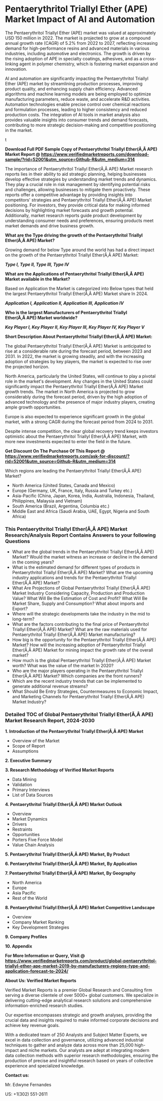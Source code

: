 <meta name="title" content="Global Pentaerythritol Triallyl Ether (APE) Market Impact of AI and Automation"><meta name="description" content="The Pentaerythritol Triallyl Ether (APE) market was valued at approximately USD 150 million in 2022. The market is projected to grow at a compound annual growth rate ("><meta name="title" content="Pentaerythritol Triallyl Ether (APE) Market Size, Share, Scope, Trends, Growth, Opportunities, Analysis, Forecast"><h1>Pentaerythritol Triallyl Ether (APE) Market Impact of AI and Automation</h1><p>The Pentaerythritol Triallyl Ether (APE) market was valued at approximately USD 150 million in 2022. The market is projected to grow at a compound annual growth rate (CAGR) of 5.2% from 2022 to 2027, reflecting increasing demand for high-performance resins and advanced materials in various industries, including automotive and electronics. The growth is driven by the rising adoption of APE in specialty coatings, adhesives, and as a cross-linking agent in polymer chemistry, which is fostering market expansion and innovation.</p><p>AI and automation are significantly impacting the Pentaerythritol Triallyl Ether (APE) market by streamlining production processes, improving product quality, and enhancing supply chain efficiency. Advanced algorithms and machine learning models are being employed to optimize manufacturing parameters, reduce waste, and accelerate R&D activities. Automation technologies enable precise control over chemical reactions and formulation processes, leading to higher consistency and reduced production costs. The integration of AI tools in market analysis also provides valuable insights into consumer trends and demand forecasts, contributing to more strategic decision-making and competitive positioning in the market.</p>t</p><p id="" class=""><strong>Download Full PDF Sample Copy of Pentaerythritol Triallyl Ether(Ã‚Â APE) Market Report @ <a href="https://www.verifiedmarketreports.com/download-sample/?rid=52001&utm_source=Github-R&utm_medium=314" target="_blank">https://www.verifiedmarketreports.com/download-sample/?rid=52001&utm_source=Github-R&utm_medium=314</a></strong></p><p>The importance of&nbsp;Pentaerythritol Triallyl Ether(Ã‚Â APE) Market research reports lies in their ability to aid strategic planning, helping businesses develop effective strategies by understanding market trends and dynamics. They play a crucial role in risk management by identifying potential risks and challenges, allowing businesses to mitigate them proactively. These reports offer a competitive advantage by providing insights into competitors' strategies and Pentaerythritol Triallyl Ether(Ã‚Â APE) Market positioning. For investors, they provide critical data for making informed decisions by highlighting market forecasts and growth potential. Additionally, market research reports guide product development by understanding consumer needs and preferences, ensuring products meet market demands and drive business growth.</p><p><strong>What are the&nbsp;Type driving the growth of the Pentaerythritol Triallyl Ether(Ã‚Â APE) Market?</strong></p><p id="" class="">Growing demand for below Type around the world has had a direct impact on the growth of the Pentaerythritol Triallyl Ether(Ã‚Â APE) Market:</p><em><strong>Type I, Type II, Type III, Type IV</strong></em></p><strong>What are the&nbsp;Applications&nbsp;of Pentaerythritol Triallyl Ether(Ã‚Â APE) Market available in the Market?</strong></p><p id="" class="">Based on Application the Market is categorized into Below types that held the largest Pentaerythritol Triallyl Ether(Ã‚Â APE) Market share In 2024.</p><em><strong>Application I, Application II, Application III, Application IV</strong></em></p><strong>Who is the largest Manufacturers of Pentaerythritol Triallyl Ether(Ã‚Â APE) Market worldwide?</strong></p><p><em><strong>Key Player I, Key Player II, Key Player III, Key Player IV, Key Player V</strong></em></p><p id="" class=""><strong>Short Description About Pentaerythritol Triallyl Ether(Ã‚Â APE) Market:</strong></p><p>The global Pentaerythritol Triallyl Ether(Ã‚Â APE) Market is anticipated to rise at a considerable rate during the forecast period, between 2023 and 2031. In 2022, the market is growing steadily, and with the increasing adoption of strategies by key players, the market is expected to rise over the projected horizon.</p><p>North America, particularly the United States, will continue to play a pivotal role in the market's development. Any changes in the United States could significantly impact the Pentaerythritol Triallyl Ether(Ã‚Â APE) Market growth trends. The market in North America is projected to grow considerably during the forecast period, driven by the high adoption of advanced technology and the presence of major industry players, creating ample growth opportunities.</p><p>Europe is also expected to experience significant growth in the global market, with a strong CAGR during the forecast period from 2024 to 2031.</p><p>Despite intense competition, the clear global recovery trend keeps investors optimistic about the Pentaerythritol Triallyl Ether(Ã‚Â APE) Market, with more new investments expected to enter the field in the future.</p><p id="" class=""><strong>Get Discount On The Purchase Of This Report @ <a href="https://www.verifiedmarketreports.com/ask-for-discount/?rid=52001&utm_source=Github-R&utm_medium=314" target="_blank">https://www.verifiedmarketreports.com/ask-for-discount/?rid=52001&utm_source=Github-R&utm_medium=314</a></strong></p>Which regions are leading the Pentaerythritol Triallyl Ether(Ã‚Â APE) Market?</p><ul><li>North America (United States, Canada and Mexico)</li><li>Europe (Germany, UK, France, Italy, Russia and Turkey etc.)</li><li>Asia-Pacific (China, Japan, Korea, India, Australia, Indonesia, Thailand, Philippines, Malaysia and Vietnam)</li><li>South America (Brazil, Argentina, Columbia etc.)</li><li>Middle East and Africa (Saudi Arabia, UAE, Egypt, Nigeria and South Africa)</li></ul><h3 id="" class="">This Pentaerythritol Triallyl Ether(Ã‚Â APE) Market Research/Analysis Report Contains Answers to your following Questions</h3><ul><li>What are the global trends in the Pentaerythritol Triallyl Ether(Ã‚Â APE) Market? Would the market witness an increase or decline in the demand in the coming years?</li><li>What is the estimated demand for different types of products in Pentaerythritol Triallyl Ether(Ã‚Â APE) Market? What are the upcoming industry applications and trends for the Pentaerythritol Triallyl Ether(Ã‚Â APE) Market?</li><li>What Are Projections of Global Pentaerythritol Triallyl Ether(Ã‚Â APE) Market Industry Considering Capacity, Production and Production Value? What Will Be the Estimation of Cost and Profit? What Will Be Market Share, Supply and Consumption? What about imports and Export?</li><li>Where will the strategic developments take the industry in the mid to long-term?</li><li>What are the factors contributing to the final price of Pentaerythritol Triallyl Ether(Ã‚Â APE) Market? What are the raw materials used for Pentaerythritol Triallyl Ether(Ã‚Â APE) Market manufacturing?</li><li>How big is the opportunity for the Pentaerythritol Triallyl Ether(Ã‚Â APE) Market? How will the increasing adoption of Pentaerythritol Triallyl Ether(Ã‚Â APE) Market for mining impact the growth rate of the overall market?</li><li>How much is the global Pentaerythritol Triallyl Ether(Ã‚Â APE) Market worth? What was the value of the market In 2020?</li><li>Who are the major players operating in the Pentaerythritol Triallyl Ether(Ã‚Â APE) Market? Which companies are the front runners?</li><li>Which are the recent industry trends that can be implemented to generate additional revenue streams?</li><li>What Should Be Entry Strategies, Countermeasures to Economic Impact, and Marketing Channels for Pentaerythritol Triallyl Ether(Ã‚Â APE) Market Industry?</li></ul><h3 id="" class="">Detailed TOC of Global Pentaerythritol Triallyl Ether(Ã‚Â APE) Market Research Report, 2024-2030</h3><p id="" class=""><strong>1. Introduction of the Pentaerythritol Triallyl Ether(Ã‚Â APE) Market</strong></p><ul><li>Overview of the Market</li><li>Scope of Report</li><li>Assumptions</li></ul><p id="" class=""><strong>2. Executive Summary</strong></p><p id="" class=""><strong>3. Research Methodology of Verified Market Reports</strong></p><ul><li>Data Mining</li><li>Validation</li><li>Primary Interviews</li><li>List of Data Sources</li></ul><p id="" class=""><strong>4. Pentaerythritol Triallyl Ether(Ã‚Â APE) Market Outlook</strong></p><ul><li>Overview</li><li>Market Dynamics</li><li>Drivers</li><li>Restraints</li><li>Opportunities</li><li>Porters Five Force Model</li><li>Value Chain Analysis</li></ul><p id="" class=""><strong>5. Pentaerythritol Triallyl Ether(Ã‚Â APE) Market, By Product</strong></p><p id="" class=""><strong>6. Pentaerythritol Triallyl Ether(Ã‚Â APE) Market, By Application</strong></p><p id="" class=""><strong>7. Pentaerythritol Triallyl Ether(Ã‚Â APE) Market, By Geography</strong></p><ul><li>North America</li><li>Europe</li><li>Asia Pacific</li><li>Rest of the World</li></ul><p id="" class=""><strong>8. Pentaerythritol Triallyl Ether(Ã‚Â APE) Market Competitive Landscape</strong></p><ul><li>Overview</li><li>Company Market Ranking</li><li>Key Development Strategies</li></ul><p id="" class=""><strong>9. Company Profiles</strong></p><p id="" class=""><strong>10. Appendix</strong></p><p id="" class=""><strong>For More Information or Query, Visit @ <a href="https://www.verifiedmarketreports.com/product/global-pentaerythritol-triallyl-ether-ape-market-2019-by-manufacturers-regions-type-and-application-forecast-to-2024/" target="_blank">https://www.verifiedmarketreports.com/product/global-pentaerythritol-triallyl-ether-ape-market-2019-by-manufacturers-regions-type-and-application-forecast-to-2024/</a></strong></p><p id="" class=""><strong>About Us: Verified Market Reports</strong></p><p id="" class="">Verified Market Reports is a premier Global Research and Consulting firm serving a diverse clientele of over 5000+ global customers. We specialize in delivering cutting-edge analytical research solutions and comprehensive information-enriched research studies.</p><p id="" class="">Our expertise encompasses strategic and growth analyses, providing the crucial data and insights required to make informed corporate decisions and achieve key revenue goals.</p><p id="" class="">With a dedicated team of 250 Analysts and Subject Matter Experts, we excel in data collection and governance, utilizing advanced industrial techniques to gather and analyze data across more than 25,000 high-impact and niche markets. Our analysts are adept at integrating modern data collection methods with superior research methodologies, ensuring the production of precise and insightful research based on years of collective experience and specialized knowledge.</p><p id="" class=""><strong>Contact us:</strong></p><p id="" class="">Mr. Edwyne Fernandes</p><p id="" class="">US: +1(302) 551-2611</p>